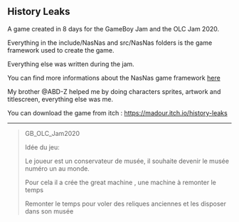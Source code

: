 ## History Leaks

A game created in 8 days for the GameBoy Jam and the OLC Jam 2020.

Everything in the include/NasNas and src/NasNas folders is the game framework
used to create the game.

Everything else was written during the jam.

You can find more informations about the NasNas game framework [here](https://github.com/Madour/NasNas)

My brother @ABD-Z helped me by doing characters sprites, artwork and titlescreen, everything else was me.

You can download the game from itch : https://madour.itch.io/history-leaks 

---
> GB_OLC_Jam2020
> 
> Idée du jeu:
> 
> Le joueur est un conservateur de musée, il souhaite devenir le musée numéro un au monde.
> 
> Pour cela il a crée the great machine , une machine à remonter le temps
> 
> Remonter le temps pour voler des reliques anciennes et les disposer dans son musée


